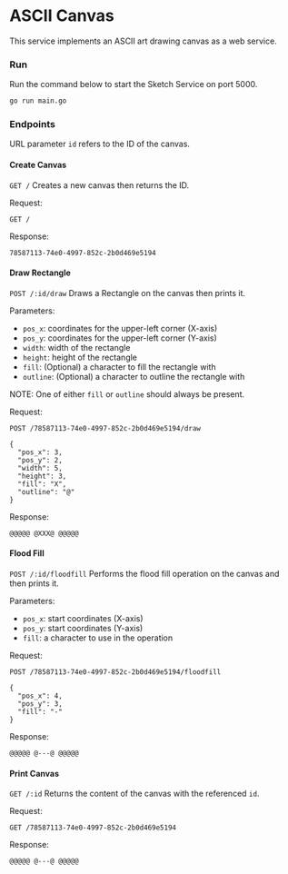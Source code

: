 # ASCII Canvas

This service implements an ASCII art drawing canvas as a web service.

### Run

Run the command below to start the Sketch Service on port 5000.

```sh
go run main.go
```

### Endpoints

URL parameter `id` refers to the ID of the canvas.

#### Create Canvas

`GET /` Creates a new canvas then returns the ID.

Request:

```text
GET /
```

Response:

```text
78587113-74e0-4997-852c-2b0d469e5194
```

#### Draw Rectangle

`POST /:id/draw` Draws a Rectangle on the canvas then prints it.

Parameters:

- `pos_x`: coordinates for the upper-left corner (X-axis)
- `pos_y`: coordinates for the upper-left corner (Y-axis)
- `width`: width of the rectangle
- `height`: height of the rectangle
- `fill`: (Optional) a character to fill the rectangle with
- `outline`: (Optional) a character to outline the rectangle with

NOTE: One of either `fill` or `outline` should always be present.

Request:

```text
POST /78587113-74e0-4997-852c-2b0d469e5194/draw

{
  "pos_x": 3,
  "pos_y": 2,
  "width": 5,
  "height": 3,
  "fill": "X",
  "outline": "@"
}
```

Response:

```text
@@@@@ @XXX@ @@@@@
```

#### Flood Fill

`POST /:id/floodfill` Performs the flood fill operation on the canvas and then prints it.

Parameters:

- `pos_x`: start coordinates (X-axis)
- `pos_y`: start coordinates (Y-axis)
- `fill`:  a character to use in the operation

Request:

```text
POST /78587113-74e0-4997-852c-2b0d469e5194/floodfill

{
  "pos_x": 4,
  "pos_y": 3,
  "fill": "-"
}
```

Response:

```text
@@@@@ @---@ @@@@@
```

#### Print Canvas

`GET /:id` Returns the content of the canvas with the referenced `id`.

Request:

```text
GET /78587113-74e0-4997-852c-2b0d469e5194
```

Response:

```text
@@@@@ @---@ @@@@@
```
